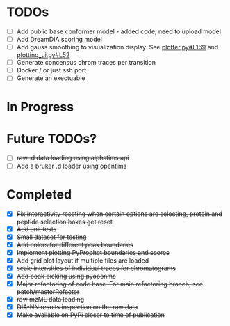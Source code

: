# TODOs

- [ ] Add public base conformer model - added code, need to upload model
- [ ] Add DreamDIA scoring model
- [ ] Add gauss smoothing to visualization display. See [plotter.py#L169](https://github.com/Roestlab/massdash/blob/ebae2f529262e5b1a435f23432d1b4c30b7ec456/massdash/plotter.py#L169) and [plotting_ui.py#L52](https://github.com/Roestlab/massdash/blob/ebae2f529262e5b1a435f23432d1b4c30b7ec456/massdash/plotting_ui.py#L52)
- [ ] Generate concensus chrom traces per transition
- [ ] Docker / or just ssh port
- [ ] Generate an exectuable

# In Progress


# Future TODOs?
- [ ] ~~raw .d data loading using alphatims api~~
- [ ] Add a bruker .d loader using opentims

# Completed

- [x] ~~Fix interactivity reseting when certain options are selecting, protein and peptide selection boxes get reset~~
- [x] ~~Add unit tests~~
- [x] ~~Small dataset for testing~~
- [x] ~~Add colors for different peak boundaries~~
- [x] ~~Implement plotting PyProphet boundaries and scores~~
- [x] ~~Add grid plot layout if multiple files are loaded~~
- [x] ~~scale intensities of individual traces for chromatograms~~
- [x] ~~Add peak picking using pyopenms~~
- [x] ~~Major refactoring of code base. For main refactoring branch, see patch/masterRefactor~~
- [x] ~~raw mzML data loading~~
- [x] ~~DIA-NN results inspection on the raw data~~
- [x] ~~Make available on PyPi closer to time of publication~~